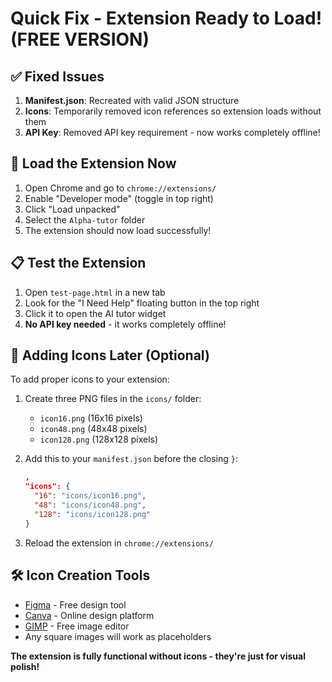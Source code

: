 # Quick Fix - Extension Ready to Load! (FREE VERSION)

## ✅ Fixed Issues
1. **Manifest.json**: Recreated with valid JSON structure
2. **Icons**: Temporarily removed icon references so extension loads without them
3. **API Key**: Removed API key requirement - now works completely offline!

## 🚀 Load the Extension Now

1. Open Chrome and go to `chrome://extensions/`
2. Enable "Developer mode" (toggle in top right)
3. Click "Load unpacked"
4. Select the `Alpha-tutor` folder
5. The extension should now load successfully!

## 📋 Test the Extension

1. Open `test-page.html` in a new tab
2. Look for the "I Need Help" floating button in the top right
3. Click it to open the AI tutor widget
4. **No API key needed** - it works completely offline!

## 🎨 Adding Icons Later (Optional)

To add proper icons to your extension:

1. Create three PNG files in the `icons/` folder:
   - `icon16.png` (16x16 pixels)
   - `icon48.png` (48x48 pixels) 
   - `icon128.png` (128x128 pixels)

2. Add this to your `manifest.json` before the closing `}`:
   ```json
   ,
   "icons": {
     "16": "icons/icon16.png",
     "48": "icons/icon48.png",
     "128": "icons/icon128.png"
   }
   ```

3. Reload the extension in `chrome://extensions/`

## 🛠️ Icon Creation Tools
- [Figma](https://figma.com) - Free design tool
- [Canva](https://canva.com) - Online design platform  
- [GIMP](https://gimp.org) - Free image editor
- Any square images will work as placeholders

**The extension is fully functional without icons - they're just for visual polish!**
